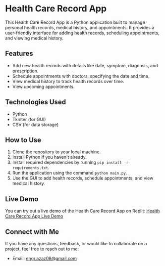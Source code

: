 # Health Care Record App

This Health Care Record App is a Python application built to manage personal health records, medical history, and appointments. It provides a user-friendly interface for adding health records, scheduling appointments, and viewing medical history.

## Features

- Add new health records with details like date, symptom, diagnosis, and prescription.
- Schedule appointments with doctors, specifying the date and time.
- View medical history to track health records over time.
- View upcoming appointments.

## Technologies Used

- Python
- Tkinter (for GUI)
- CSV (for data storage)

## How to Use

1. Clone the repository to your local machine.
2. Install Python if you haven't already.
3. Install required dependencies by running `pip install -r requirements.txt`.
4. Run the application using the command `python main.py`.
5. Use the GUI to add health records, schedule appointments, and view medical history.

## Live Demo

You can try out a live demo of the Health Care Record App on Replit: [Health Care Record App Live Demo](https://replit.com/@azazahmad08/Health-Care-Record-App)

## Connect with Me

If you have any questions, feedback, or would like to collaborate on a project, feel free to reach out to me:

- Email: engr.azaz08@gmail.com


